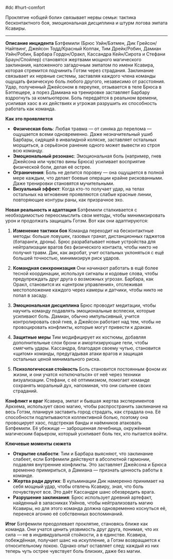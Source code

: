 #dc #hurt-comfort

Проклятие «общей боли» связывает нервы семьи: тактика бесконтактного боя, эмоциональная дисциплина и штурм логова эмпата Ксавиры.

---

**Описание инцидента**
Бэтфемили (Брюс Уэйн/Бэтмен, Дик Грейсон/Найтвинг, Джейсон Тодд/Красный Колпак, Тим Дрейк/Робин, Дамиан Уэйн/Робин, Барбара Гордон/Оракл, Кассандра Кейн/Сирота и Стефани Браун/Спойлер) становятся жертвами мощного магического заклинания, наложенного загадочным эмпатом по имени Ксавира, которая стремится подчинить Готэм через страдания. Заклинание связывает их нервные системы, заставляя каждого члена команды ощущать физическую боль любого другого, независимо от расстояния. Удар, полученный Джейсоном в переулке, отзывается в теле Брюса в Бэтпещере, а порез Дамиана на тренировке заставляет Барбару вздрогнуть за компьютером. Боль передаётся в реальном времени, усиливая хаос в их действиях и угрожая разрушить их способность работать как команда.

**Как это проявляется**
- **Физическая боль**: Любая травма — от синяка до перелома — ощущается всеми одновременно. Даже незначительный ушиб Барбары, сидящей в инвалидной коляске, заставляет остальных морщиться, а серьёзное ранение одного может вывести из строя всю команду.
- **Эмоциональный резонанс**: Эмоциональная боль (например, гнев Джейсона или чувство вины Брюса) усиливает восприятие физической боли, делая её острее.
- **Ограничения**: Боль не делится поровну — она ощущается в полной мере каждым, что делает боевые операции крайне рискованными. Даже тренировки становятся мучительными.
- **Визуальный эффект**: Когда кто-то получает удар, на телах остальных на мгновение проявляются слабые красные линии, повторяющие контуры раны, как призрачное эхо.

**Новая реальность и адаптация**
Бэтфемили сталкивается с необходимостью переосмыслить свои методы, чтобы минимизировать урон и продолжать защищать Готэм. Вот как они адаптируются:

1. **Изменение тактики боя**
Команда переходит на бесконтактные методы: больше ловушек, газовых гранат, дистанционных гаджетов (бэтаранги, дроны). Брюс разрабатывает новые устройства для нейтрализации врагов без физического контакта, чтобы никто не получил травм. Дик, как акробат, учит остальных уклоняться с ещё большей точностью, минимизируя риск ударов.

2. **Командная синхронизация**
Они начинают работать в ещё более тесной координации, используя сигналы и кодовые слова, чтобы предупреждать друг друга о возможных угрозах. Барбара, как Оракл, становится их «центром управления», отслеживая местоположение каждого через камеры и датчики, чтобы никто не попал в засаду.

3. **Эмоциональная дисциплина**
Брюс проводит медитации, чтобы научить команду подавлять эмоциональные всплески, которые усиливают боль. Дамиан, обычно импульсивный, учится контролировать свой гнев, а Джейсон работает над тем, чтобы не провоцировать конфликты, которые могут привести к дракам.

4. **Защитные меры**
Тим модифицирует их костюмы, добавляя дополнительные слои брони и амортизирующие гели, чтобы смягчить удары. Кассандра, благодаря своему чутью, становится «щитом» команды, предугадывая атаки врагов и защищая остальных ценой минимального риска.

5. **Психологическая стойкость**
Боль становится постоянным фоном их жизни, и они учатся «отключаться» от неё через техники визуализации. Стефани, с её оптимизмом, помогает команде сохранять моральный дух, напоминая, что они сильнее своих страданий.

**Конфликт и враг**
Ксавира, эмпат и бывшая жертва экспериментов Аркхема, использует свою магию, чтобы распространить заклинание на весь Готэм, планируя заставить город страдать, как страдала она. Её способности подпитываются коллективной болью, поэтому она провоцирует хаос, подстрекая банды и наёмников атаковать Бэтфемили. Её убежище — заброшенная лечебница, окружённая магическим барьером, который усиливает боль тех, кто пытается войти.

**Ключевые моменты сюжета**
- **Открытие слабости**: Тим и Барбара выясняют, что заклинание слабеет, если Бэтфемили действуют в абсолютной гармонии, подавляя внутренние конфликты. Это заставляет Джейсона и Брюса временно примириться, а Дамиана — признать ценность работы в команде.
- **Жертва ради других**: В кульминации Дик намеренно принимает на себя мощный удар, чтобы отвлечь Ксавиру, зная, что боль почувствуют все. Это даёт Кассандре шанс обезвредить врага.
- **Разрушение заклинания**: Брюс использует древний артефакт, найденный в запасниках Уэйнов, чтобы нейтрализовать магию Ксавиры, но для этого команда должна одновременно коснуться её, перенеся агонию её собственных воспоминаний.

**Итог**
Бэтфемили преодолевает проклятие, становясь ближе как команда. Они учатся ценить уязвимость друг друга, понимая, что их сила — не в индивидуальной стойкости, а в единстве. Ксавира, побеждённая, получает шанс на искупление, а Готэм возвращается к относительному покою. Однако опыт оставляет след: каждый из них теперь чуть острее чувствует боль близких, даже без магии.

